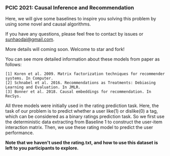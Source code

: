 ### PCIC 2021: Causal Inference and Recommendation

Here, we will give some baselines  to inspire you solving this problem by using some novel and causal algorithms.

If you have any questions, please feel free to contact by issues or sunhaodai@gmail.com.

More details will coming soon. Welcome to star and fork!



You can see more detailed information about these models from paper as follows:  

```
[1] Koren et al. 2009. Matrix factorization techniques for recommender systems. In Computer.
[2] Schnabel et al. 2016. Recommendations as Treatments: Debiasing Learning and Evaluation. In JMLR.
[3] Bonner et al. 2018. Causal embeddings for recommendation. In RecSys.
```

All three models were initially used in the rating prediction task. Here, the task of our problem is to predict whether a user like(1) or dislike(0) a tag, which can be considered as a binary ratings prediction task. So we first use the deterministic data extracting from Baseline 1 to construct the user-item interaction matrix. Then, we use these rating model to predict the user performance.  

**Note that we haven't used the rating.txt, and how to use this dataset is left to you participants to explore.**

